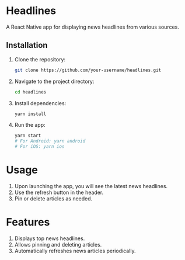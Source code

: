 # Headlines

A React Native app for displaying news headlines from various sources.

## Installation

1. Clone the repository:
   ```bash
   git clone https://github.com/your-username/headlines.git
   ```
2. Navigate to the project directory:
   ```bash
   cd headlines
   ```
3. Install dependencies:
   ```bash
   yarn install
   ```
4. Run the app:
   ```bash
   yarn start
   # For Android: yarn android
   # For iOS: yarn ios
   ```

# Usage

1. Upon launching the app, you will see the latest news headlines.
2. Use the refresh button in the header.
3. Pin or delete articles as needed.

# Features

1. Displays top news headlines.
2. Allows pinning and deleting articles.
3. Automatically refreshes news articles periodically.
